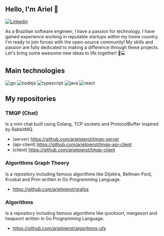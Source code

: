 ## Hello, I'm Ariel 👋

[![Linkedin](https://img.shields.io/badge/LinkedIn-0077B5?style=for-the-badge&logo=linkedin&logoColor=white)](https://www.linkedin.com/in/arielpierot/)

As a Brazilian software engineer, I have a passion for technology. I have gained experience working in reputable startups within my home country. I'm ready to join forces with the open-source community! My skills and passion are fully dedicated to making a difference through these projects. Let's bring some awesome new ideas to life together! 🚀💻


## Main technologies
<div style="display: inline_block">
<img alt="go" src="https://img.shields.io/badge/Go-00ADD8?style=for-the-badge&logo=go&logoColor=white">
<img alt="nodejs" src="https://img.shields.io/badge/Node.js-43853D?style=for-the-badge&logo=node.js&logoColor=white">
<img alt="typescript" src="https://img.shields.io/badge/TypeScript-007ACC?style=for-the-badge&logo=typescript&logoColor=white">
<img alt="java" src="https://img.shields.io/badge/Java-ED8B00?style=for-the-badge&logo=java&logoColor=white">
<img alt="react" src="https://img.shields.io/badge/React-20232A?style=for-the-badge&logo=react&logoColor=61DAFB">
</div>


## My repositories

### TMQP (Chat)
Is a mini chat built using Golang, TCP sockets and ProtocolBuffer inspired by RabbitMQ.
- (server) https://github.com/arielpierot/tmqp-server
- (api-client) https://github.com/arielpierot/tmqp-api-client
- (client) https://github.com/arielpierot/tmqp-client

### Algorithms Graph Theory
Is a repository including famous algorithms like Dijsktra, Bellman-Ford, Kruskal and Prim written in Go Programming Language.
- https://github.com/arielpierot/grafos

### Algorithms
Is a repository including famous algorithms like quicksort, mergesort and heapsort written in Go Programming Language.
- https://github.com/arielpierot/algoritmos-ufs
